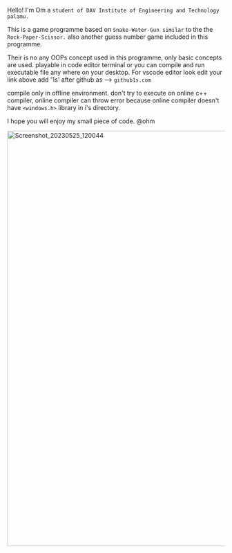 Hello! I'm Om a `student of DAV Institute of Engineering and Technology palamu.`

This is a game programme based on `Snake-Water-Gun similar` to the the `Rock-Paper-Scissor.`
also another guess number game included in this programme.

Their is no any OOPs concept used in this programme, only basic concepts are used.
playable in code editor terminal or you can compile and run executable file any where on your desktop.
For vscode editor look edit your link above add '1s' after github as --> `github1s.com`

compile only in offline environment.
don't try to execute on online c++ compiler, online compiler can throw error because online compiler
doesn't have `<windows.h>` library in i's directory.

I hope you will enjoy my small piece of code. @ohm 

<img width="960" alt="Screenshot_20230525_120044" src="https://github.com/ohmDTO/project/assets/113088687/f21c650a-bd88-4f18-81d6-bd1eb6b52768">


